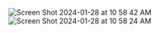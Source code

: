 ![Screen Shot 2024-01-28 at 10 58 42 AM](https://github.com/bali01246/Hand_Tracking_opencv/assets/65489349/f12d554e-b914-496d-b2d4-0b558be67fbf)
![Screen Shot 2024-01-28 at 10 58 24 AM](https://github.com/bali01246/Hand_Tracking_opencv/assets/65489349/a3760097-1e15-4b93-918c-54e5df6b6cb7)
